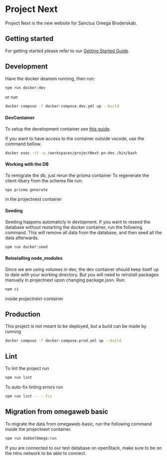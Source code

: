 # Project Next
Project Next is the new website for Sanctus Omega Broderskab.

## Getting started

For getting started please refer to our [Getting Started Guide](https://github.com/vevcom/projectNext/wiki/Getting_Started).

## Development

Have the docker deamon running, then run:

```bash
npm run docker:dev
```

or run

```bash
docker compose -f docker-compose.dev.yml up --build
```

#### DevContainer

To setup the development container see [this guide](https://github.com/vevcom/projectNext/wiki/Getting_Started#development-container).

If you want to have access to the container outside vscode, use the command bellow.
```bash
docker exec -it -w /workspaces/projectNext pn-dev /bin/bash
```

#### Working with the DB

To remigrate the db, just rerun the prisma container
To regenerate the client-libary from the schema file run:

```bash
npx prisma generate
```

in the projectnext container

#### Seeding

Seeding happens automaticly in devlopment. If you want to reseed the database without restarting the docker container, run the following command. This will remove all data from the database, and then seed all the data afterwards.

```bash
npm run docker:seed
```

#### Reinstalling node_modules

Since we are using volumes in dev, the dev container should keep itself up to date with your working directory. But you will need to reinstall packages manually in projectnext upon changing package.json. Run:

```bash
npm ci
```

inside projectnext-container

## Production

This project is not meant to be deployed, but a build can be made by running

```bash
docker compose -f docker-compose.prod.yml up --build
```

## Lint

To lint the project run

```bash
npm run lint
```

To auto-fix linting errors run

```bash
npm run lint -- --fix
```

## Migration from omegaweb basic

To migrate the data from omegaweb-basic, run the following command inside the projectnext container.

```bash
npm run dobbelOmega:run
```

If you are connected to our test database on openStack, make sure to be on the ntnu network to be able to connect.

